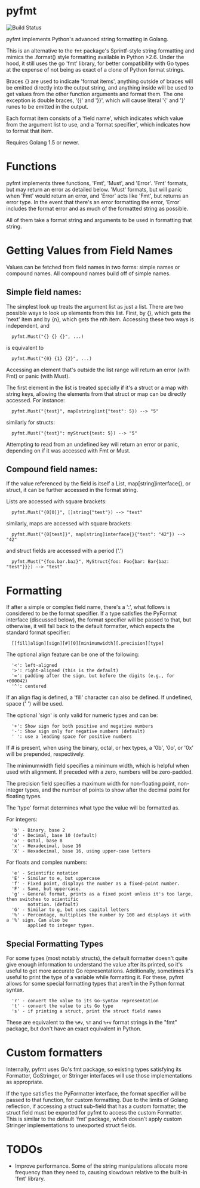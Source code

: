 # pyfmt
![Build Status](https://github.com/slongfield/pyfmt/actions/workflows/go.yaml/badge.svg)

pyfmt implements Python's advanced string formatting in Golang.

This is an alternative to the `fmt` package's Sprintf-style string formatting and mimics the
.format() style formatting available in Python >2.6. Under the hood, it still uses the go 'fmt'
library, for better compatibility with Go types at the expense of not being as exact of a clone of
Python format strings.

Braces {} are used to indicate 'format items', anything outside of braces will be emitted directly
into the output string, and anything inside will be used to get values from the other function
arguments and format them. The one exception is double braces, '{{' and '}}', which will cause
literal '{' and '}' runes to be emitted in the output.

Each format item consists of a 'field name', which indicates which value from the argument list to
use, and a 'format specifier', which indicates how to format that item.

Requires Golang 1.5 or newer.

# Functions

pyfmt implements three functions, 'Fmt', 'Must', and 'Error'. 'Fmt' formats, but may return an error
as detailed below. 'Must' formats, but will panic when 'Fmt' would return an error, and 'Error' acts
like 'Fmt', but returns an error type. In the event that there's an error formatting the error,
'Error' includes the format error and as much of the formatted string as possible.

All of them take a format string and arguments to be used in formatting that string.

# Getting Values from Field Names

Values can be fetched from field names in two forms: simple names or compound names. All compound
names build off of simple names.

## Simple field names:

The simplest look up treats the argument list as just a list. There are two possible ways to look up
elements from this list. First, by {}, which gets the 'next' item and by {n}, which gets the nth
item. Accessing these two ways is independent, and

```
  pyfmt.Must("{} {} {}", ...)
```

is equivalent to

```
  pyfmt.Must("{0} {1} {2}", ...)
```

Accessing an element that's outside the list range will return an error (with Fmt) or panic (with
Must).

The first element in the list is treated specially if it's a struct or a map with string keys,
allowing the elements from that struct or map can be directly accessed. For instance:

```
  pyfmt.Must("{test}", map[string]int{"test": 5}) --> "5"
```

similarly for structs:

```
  pyfmt.Must("{test}": myStruct{test: 5}) --> "5"
```

Attempting to read from an undefined key will return an error or panic, depending on if it was
accessed with Fmt or Must.

## Compound field names:

If the value referenced by the field is itself a List, map[string]interface{}, or struct, it can be
further accessed in the format string.

Lists are accessed with square brackets:

```
  pyfmt.Must("{0[0]}", []string{"test"}) --> "test"
```

similarly, maps are accessed with square brackets:

```
  pyfmt.Must("{0[test]}", map[string]interface{}{"test": "42"}) --> "42"
```

and struct fields are accessed with a period ('.')

```
  pyfmt.Must("{foo.bar.baz}", MyStruct{foo: Foo{bar: Bar{baz: "test"}}}) --> "test"
```

# Formatting

If after a simple or complex field name, there's a ':', what follows is considered to be the format
specifier. If a type satisfies the PyFormat interface (discussed below), the format specifier will
be passed to that, but otherwise, it will fall back to the default formatter, which expects the
standard format specifier:

```
  [[fill]align][sign][#][0][minimumwidth][.precision][type]
```

The optional align feature can be one of the following:

```
  '<': left-aligned
  '>': right-aligned (this is the default)
  '=': padding after the sign, but before the digits (e.g., for +000042)
  '^': centered
```

If an align flag is defined, a 'fill' character can also be defined. If undefined, space (' ') will
be used.

The optional 'sign' is only valid for numeric types and can be:

```
  '+': Show sign for both positive and negative numbers
  '-': Show sign only for negative numbers (default)
  ' ': use a leading space for positive numbers
```

If # is present, when using the binary, octal, or hex types, a '0b', '0o', or '0x' will be
prepended, respectively.

The minimumwidth field specifies a minimum width, which is helpful when used with alignment. If
preceded with a zero, numbers will be zero-padded.

The precision field specifies a maximum width for non-floating point, non-integer types, and the
number of points to show after the decimal point for floating types.

The 'type' format determines what type the value will be formatted as.

For integers:

```
  'b' - Binary, base 2
  'd' - Decimal, base 10 (default)
  'o' - Octal, base 8
  'x' - Hexadecimal, base 16
  'X' - Hexadecimal, base 16, using upper-case letters
```

For floats and complex numbers:

```
  'e' - Scientific notation
  'E' - Similar to e, but uppercase
  'f' - Fixed point, displays the number as a fixed-point number.
  'F' - Same, but uppercase.
  'g' - General format, prints as a fixed point unless it's too large, then switches to scientific
        notation. (default)
  'G' - Similar to g, but uses capital letters
  '%' - Percentage, multiplies the number by 100 and displays it with a '%' sign. Can also be
        applied to integer types.
```

## Special Formatting Types

For some types (most notably structs), the default formatter doesn't quite give enough information
to understand the value after its printed, so it's useful to get more accurate Go representations.
Additionally, sometimes it's useful to print the type of a variable while formatting it. For these,
pyfmt allows for some special formatting types that aren't in the Python format syntax.

```
  'r' - convert the value to its Go-syntax representation
  't' - convert the value to its Go type
  's' - if printing a struct, print the struct field names
```

These are equivalent to the `%#v`, `%T` and `%+v` format strings in the "fmt" package, but don't
have an exact equivalent in Python.

# Custom formatters

Internally, pyfmt uses Go's fmt package, so existing types satisfying its Formatter, GoStringer,
or Stringer interfaces will use those implementations as appropriate.

If the type satisfies the PyFormatter interface, the format specifier will be passed to that
function, for custom formatting. Due to the limits of Golang reflection, if accessing a struct
sub-field that has a custom formatter, the struct field must be exported for pyfmt to access the
custom Formatter. This is similar to the default 'fmt' package, which doesn't apply custom Stringer
implementations to unexported struct fields.

# TODOs

  *  Improve performance. Some of the string manipulations allocate more frequency than they need
     to, causing slowdown relative to the built-in 'fmt' library.
